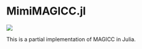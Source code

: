 # MimiMAGICC.jl

![](https://github.com/anthofflab/MimiMAGICC.jl/actions/workflows/jlpkgbutler-ci-master-workflow.yml/badge.svg)

This is a partial implementation of MAGICC in Julia.
